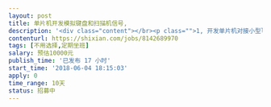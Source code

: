 ```yaml
---                
layout: post       
title: 单片机开发模拟键盘和扫描机信号,           
description: '<div class="content"></br><p class="">1, 开发单片机对接小型linux电脑，能通过单片机转发键盘和扫描信号给linux电脑，能抓取到linux电脑发送给打印机的数据并回传</br><br/>2, 要求懂硬件单片机开发，懂linux系统，懂硬件设备驱动开发</br><br/>3,费用可以再面谈商量</p></br></div>'     
contenturl: https://shixian.com/jobs/8142689970      
tags: [不用选择,定期坐班]            
salary: 预估10000元          
publish_time: '已发布 17 小时'         
start_time: '2018-06-04 18:15:03'           
apply: 0                   
time_range: 10天              
status: 招募中                  
---                 
```

